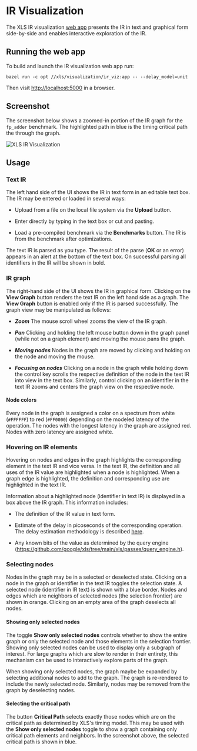 # IR Visualization

The XLS IR visualization
[web app](https://github.com/google/xls/tree/main/xls/visualization/ir_viz/app.py)
presents the IR in text and graphical form side-by-side and enables interactive
exploration of the IR.

## Running the web app

To build and launch the IR visualization web app run:

```shell
bazel run -c opt //xls/visualization/ir_viz:app -- --delay_model=unit
```

Then visit [http://localhost:5000](http://localhost:5000) in a browser.

## Screenshot

The screenshot below shows a zoomed-in portion of the IR graph for the
`fp_adder` benchmark. The highlighted path in blue is the timing critical path
the through the graph.

![XLS IR Visualization](fp_adder_viz.png)

## Usage

### Text IR

The left hand side of the UI shows the IR in text form in an editable text box.
The IR may be entered or loaded in several ways:

-   Upload from a file on the local file system via the **Upload** button.

-   Enter directly by typing in the text box or cut and pasting.

-   Load a pre-compiled benchmark via the **Benchmarks** button. The IR is from
    the benchmark after optimizations.

The text IR is parsed as you type. The result of the parse (**OK** or an error)
appears in an alert at the bottom of the text box. On successful parsing all
identifiers in the IR will be shown in bold.

### IR graph

The right-hand side of the UI shows the IR in graphical form. Clicking on the
**View Graph** button renders the text IR on the left hand side as a graph. The
**View Graph** button is enabled only if the IR is parsed successfully. The
graph view may be manipulated as follows:

-   ***Zoom*** The mouse scroll wheel zooms the view of the IR graph.

-   ***Pan*** Clicking and holding the left mouse button down in the graph panel
    (while not on a graph element) and moving the mouse pans the graph.

-   ***Moving nodes*** Nodes in the graph are moved by clicking and holding on
    the node and moving the mouse.

-   ***Focusing on nodes*** Clicking on a node in the graph while holding down
    the control key scrolls the respective definition of the node in the text IR
    into view in the text box. Similarly, control clicking on an identifier in
    the text IR zooms and centers the graph view on the respective node.

#### Node colors

Every node in the graph is assigned a color on a spectrum from white (`#FFFFFF`)
to red (`#FF0000`) depending on the modeled latency of the operation. The nodes
with the longest latency in the graph are assigned red. Nodes with zero latency
are assigned white.

### Hovering on IR elements

Hovering on nodes and edges in the graph highlights the corresponding element in
the text IR and vice versa. In the text IR, the definition and all uses of the
IR value are highlighted when a node is highlighted. When a graph edge is
highlighted, the definition and corresponding use are highlighted in the text
IR.

Information about a highlighted node (identifier in text IR) is displayed in a
box above the IR graph. This information includes:

-   The definition of the IR value in text form.

-   Estimate of the delay in picoseconds of the corresponding operation. The
    delay estimation methodology is described [here](delay_estimation.md).

-   Any known bits of the value as determined by the query engine
    (https://github.com/google/xls/tree/main/xls/passes/query_engine.h).

### Selecting nodes

Nodes in the graph may be in a selected or deselected state. Clicking on a node
in the graph or identifier in the text IR toggles the selection state. A
selected node (identifier in IR text) is shown with a blue border. Nodes and
edges which are neighbors of selected nodes (the selection frontier) are shown
in orange. Clicking on an empty area of the graph deselects all nodes.

#### Showing only selected nodes

The toggle **Show only selected nodes** controls whether to show the entire
graph or only the selected node and those elements in the selection frontier.
Showing only selected nodes can be used to display only a subgraph of interest.
For large graphs which are slow to render in their entirety, this mechanism can
be used to interactively explore parts of the graph.

When showing only selected nodes, the graph maybe be expanded by selecting
additional nodes to add to the graph. The graph is re-rendered to include the
newly selected node. Similarly, nodes may be removed from the graph by
deselecting nodes.

#### Selecting the critical path

The button **Critical Path** selects exactly those nodes which are on the
critical path as determined by XLS's timing model. This may be used with the
**Show only selected nodes** toggle to show a graph containing only critical
path elements and neighbors. In the screenshot above, the selected critical path
is shown in blue.
